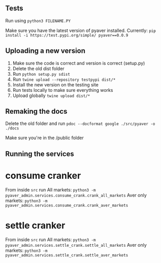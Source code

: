 ## Tests

Run using `python3 FILENAME.PY`

Make sure you have the latest version of pyaver installed.
Currently: `pip install -i https://test.pypi.org/simple/ pyaver==0.0.9`

## Uploading a new version

1. Make sure the code is correct and version is correct (setup.py)
2. Delete the old dist folder
3. Run `python setup.py sdist`
4. Run `twine upload --repository testpypi dist/*`
5. Install the new version on the testing site
6. Run tests locally to make sure everything works
7. Upload globally `twine upload dist/*`

## Remaking the docs

Delete the old folder and run `pdoc --docformat google ./src/pyaver -o ./docs`

Make sure you're in the /public folder

## Running the services

# consume cranker

From inside `src` run
All markets: `python3 -m pyaver_admin.services.consume_crank.crank_all_markets`
Aver only markets: `python3 -m pyaver_admin.services.consume_crank.crank_aver_markets`

# settle cranker

From inside `src` run
All markets: `python3 -m pyaver_admin.services.settle_crank.settle_all_markets`
Aver only markets: `python3 -m pyaver_admin.services.settle_crank.settle_aver_markets`
